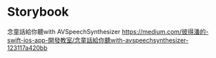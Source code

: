 # Storybook
念童話給你聽with AVSpeechSynthesizer
https://medium.com/彼得潘的-swift-ios-app-開發教室/念童話給你聽with-avspeechsynthesizer-123117a420bb
